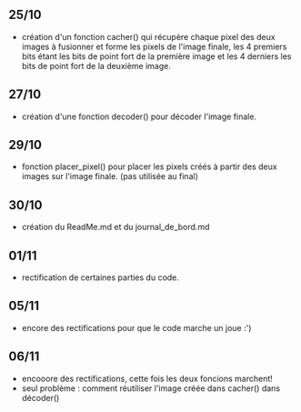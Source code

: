 ## 25/10
- création d'un fonction cacher() qui récupère chaque pixel des deux images à fusionner et forme les pixels de l'image finale, les 4 premiers bits étant les bits de point fort de la première image et les 4 derniers les bits de point fort de la deuxième image.

## 27/10
- création d'une fonction decoder() pour décoder l'image finale.

## 29/10
- fonction placer_pixel() pour placer les pixels créés à partir des deux images sur l'image finale. (pas utilisée au final)

## 30/10
- création du ReadMe.md et du journal_de_bord.md

## 01/11
- rectification de certaines parties du code.

## 05/11
- encore des rectifications pour que le code marche un joue :')

## 06/11
- encooore des rectifications, cette fois les deux foncions marchent! 
- seul problème : comment réutiliser l'image créée dans cacher() dans décoder()
